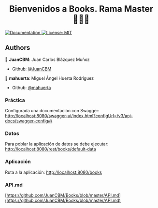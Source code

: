 <h1 align="center">Bienvenidos a Books. Rama Master   👨🏻‍💻   </h1>
<p>
  <a href="/docs" target="_blank">
    <img alt="Documentation" src="https://img.shields.io/badge/documentation-yes-brightgreen.svg" />
  </a>
  <a href="#" target="_blank">
    <img alt="License: MIT" src="https://img.shields.io/badge/License-MIT-yellow.svg" />
  </a>
</p>

## Authors

👤 **JuanCBM**: Juan Carlos Blázquez Muñoz
* Github: [@JuanCBM](https://github.com/JuanCBM)

👤 **mahuerta**: Miguel Ángel Huerta Rodríguez
* Github: [@mahuerta](https://github.com/mahuerta)

### Práctica
Configurada una documentación con Swagger: 
[http://localhost:8080/swagger-ui/index.html?configUrl=/v3/api-docs/swagger-config#/](http://localhost:8080/swagger-ui/index.html?configUrl=/v3/api-docs/swagger-config#/)

### Datos
Para poblar la aplicación de datos se debe ejecutar:
[http://localhost:8080/rest/books/default-data](http://localhost:8080/rest/books/default-data)

### Aplicación
Ruta a la aplicación:
[http://localhost:8080/books](http://localhost:8080/books)

### API.md
[https://github.com/JuanCBM/Books/blob/master/API.md](https://github.com/JuanCBM/Books/blob/master/API.md)
